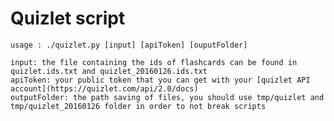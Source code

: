 # Quizlet script
	usage : ./quizlet.py [input] [apiToken] [ouputFolder]
	
    input: the file containing the ids of flashcards can be found in quizlet.ids.txt and quizlet_20160126.ids.txt
    apiToken: your public token that you can get with your [quizlet API account](https://quizlet.com/api/2.0/docs)
    outputFolder: the path saving of files, you should use tmp/quizlet and tmp/quizlet_20160126 folder in order to not break scripts

